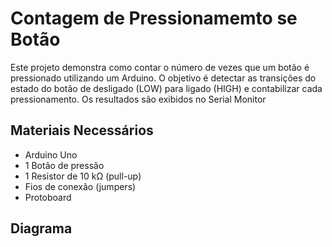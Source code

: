 # Contagem de Pressionamemto se Botão 
Este projeto demonstra como contar o número de vezes que um botão é pressionado utilizando um Arduino. O objetivo é detectar as transições do estado do botão de desligado (LOW) para ligado (HIGH) e contabilizar cada pressionamento. Os resultados são exibidos no Serial Monitor

## Materiais Necessários 

* Arduino Uno
* 1 Botão de pressão
* 1 Resistor de 10 kΩ (pull-up)
* Fios de conexão (jumpers)
* Protoboard

## Diagrama 
